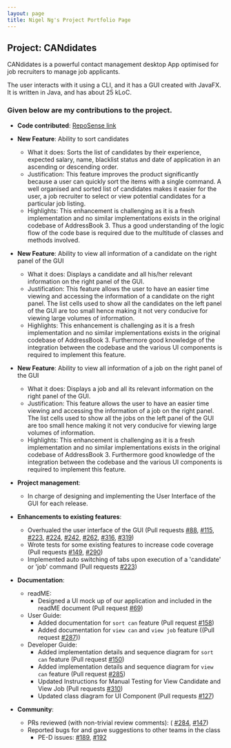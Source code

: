 ```yaml
---
layout: page
title: Nigel Ng's Project Portfolio Page
---
```

## Project: CANdidates

CANdidates is a powerful contact management desktop App optimised for job recruiters to manage job applicants.

The user interacts with it using a CLI, and it has a GUI created with JavaFX. It is written in Java, and has about 25 kLoC.

### Given below are my contributions to the project.

* **Code contributed**: [RepoSense link](https://nus-cs2103-ay2021s1.github.io/tp-dashboard/#breakdown=true&search=vangoghhh&sort=groupTitle&sortWithin=title&since=2020-08-14&timeframe=commit&mergegroup=&groupSelect=groupByRepos&checkedFileTypes=docs~functional-code~test-code~other&tabOpen=false)

* **New Feature**: Ability to sort candidates
  * What it does: Sorts the list of candidates by their experience, expected salary, name, blacklist status and date of application in an ascending or descending order.
  * Justification: This feature improves the product significantly because a user can quickly sort the items with a single command. A well organised and sorted list of candidates makes it easier for the user, a job recruiter to select or view potential candidates for a particular job listing.
  * Highlights: This enhancement is challenging as it is a fresh implementation and no similar implementations exists in the original codebase of AddressBook 3. Thus a good understanding of the logic flow of the code base is required due to the multitude of classes and methods involved.

* **New Feature**: Ability to view all information of a candidate on the right panel of the GUI
  * What it does: Displays a candidate and all his/her relevant information on the right panel of the GUI.
  * Justification: This feature allows the user to have an easier time viewing and accessing the information of a candidate on the right panel. The list cells used to show all the candidates on the left panel of the GUI are too small hence making it not very conducive for viewing large volumes of information.
  * Highlights: This enhancement is challenging as it is a fresh implementation and no similar implementations exists in the original codebase of AddressBook 3. Furthermore good knowledge of the integration between the codebase and the various UI components is required to implement this feature.

* **New Feature**: Ability to view all information of a job on the right panel of the GUI
  * What it does: Displays a job and all its relevant information on the right panel of the GUI.
  * Justification: This feature allows the user to have an easier time viewing and accessing the information of a job on the right panel. The list cells used to show all the jobs on the left panel of the GUI are too small hence making it not very conducive for viewing large volumes of information.
  * Highlights: This enhancement is challenging as it is a fresh implementation and no similar implementations exists in the original codebase of AddressBook 3. Furthermore good knowledge of the integration between the codebase and the various UI components is required to implement this feature.

* **Project management**: 
  * In charge of designing and implementing the User Interface of the GUI for each release.

* **Enhancements to existing features**:
  * Overhualed the user interface of the GUI (Pull requests [\#88](https://github.com/AY2021S1-CS2103T-T17-3/tp/pull/88),
    [\#115](https://github.com/AY2021S1-CS2103T-T17-3/tp/pull/115),
    [\#223](https://github.com/AY2021S1-CS2103T-T17-3/tp/pull/223),
    [\#224](https://github.com/AY2021S1-CS2103T-T17-3/tp/pull/224),
    [\#242](https://github.com/AY2021S1-CS2103T-T17-3/tp/pull/242),
    [\#262](https://github.com/AY2021S1-CS2103T-T17-3/tp/pull/262),
    [\#316](https://github.com/AY2021S1-CS2103T-T17-3/tp/pull/316),
    [\#319](https://github.com/AY2021S1-CS2103T-T17-3/tp/pull/319))
  * Wrote tests for some existing features to increase code coverage (Pull requests
    [\#149](https://github.com/AY2021S1-CS2103T-T17-3/tp/pull/149),
    [\#290](https://github.com/AY2021S1-CS2103T-T17-3/tp/pull/290))
  * Implemented auto switching of tabs upon execution of a 'candidate' or 'job' command (Pull requests [\#223](https://github.com/AY2021S1-CS2103T-T17-3/tp/pull/223))

* **Documentation**:
  * readME:
    * Designed a UI mock up of our application and included in the readME document (Pull request [\#69](https://github.com/AY2021S1-CS2103T-T17-3/tp/pull/69))
  * User Guide:
    * Added documentation for `sort can` feature (Pull request
    [\#158](https://github.com/AY2021S1-CS2103T-T17-3/tp/pull/158))
    * Added documentation for `view can` and `view job` feature ((Pull request
    [\#287](https://github.com/AY2021S1-CS2103T-T17-3/tp/pull/287)))
  * Developer Guide:
    * Added implementation details and sequence diagram for `sort can` feature (Pull request
    [\#150](https://github.com/AY2021S1-CS2103T-T17-3/tp/pull/150))
    * Added implementation details and sequence diagram for `view can` feature (Pull request [\#285](https://github.com/AY2021S1-CS2103T-T17-3/tp/pull/285))
    * Updated Instructions for Manual Testing for View Candidate and View Job (Pull requests [\#310](https://github.com/AY2021S1-CS2103T-T17-3/tp/pull/310))
    * Updated class diagram for UI Component (Pull requests [\#127](https://github.com/AY2021S1-CS2103T-T17-3/tp/pull/127))

* **Community**: 
  * PRs reviewed (with non-trivial review comments): (
  [\#284](https://github.com/AY2021S1-CS2103T-T17-3/tp/pull/284),
  [\#147](https://github.com/AY2021S1-CS2103T-T17-3/tp/pull/147))
  * Reported bugs for and gave suggestions to other teams in the class
    * PE-D issues: [\#189](https://github.com/AY2021S1-CS2103T-W16-4/tp/issues/189), [\#192](https://github.com/AY2021S1-CS2103T-W16-4/tp/issues/192)



